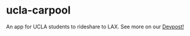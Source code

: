 # ucla-carpool
An app for UCLA students to rideshare to LAX. See more on our [Devpost!](https://devpost.com/software/rideshare-ucla)
